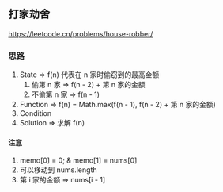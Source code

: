 ## 打家劫舍

<https://leetcode.cn/problems/house-robber/>

### 思路

1. State => f(n) 代表在 n 家时偷窃到的最高金额
    1. 偷第 n 家 => f(n - 2) + 第 n 家的金额
    2. 不偷第 n 家 => f(n - 1)
2. Function => f(n) = Math.max(f(n - 1), f(n - 2) + 第 n 家的金额)
3. Condition
4. Solution => 求解 f(n)

#### 注意

1. memo[0] = 0; & memo[1] = nums[0]
2. 可以移动到 nums.length
3. 第 i 家的金额 => nums[i - 1]
